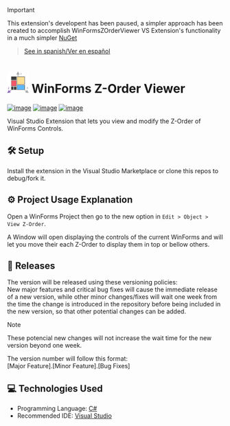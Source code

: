 > [!IMPORTANT]
> This extension's developent has been paused, a simpler approach has been created to accomplish WinFormsZOrderViewer VS Extension's functionality in a much simpler [NuGet](https://github.com/LuisMiSanVe/WinFormsZOrderViewer_NuGet)

> [See in spanish/Ver en español](https://github.com/LuisMiSanVe/WinFormsZOrderViewer/blob/main/README.es.md)

# <img src="https://github.com/LuisMiSanVe/WinFormsZOrderViewer/blob/main/WinFormsZOrderViewer/logo.png" width="50" alt="Logo"> WinForms Z-Order Viewer
[![image](https://img.shields.io/badge/C%23-239120?style=for-the-badge&logo=csharp&logoColor=white)](https://dotnet.microsoft.com/en-us/languages/csharp)
[![image](https://img.shields.io/badge/.NET-5C2D91?style=for-the-badge&logo=.net&logoColor=white)](https://dotnet.microsoft.com/en-us/learn/dotnet/what-is-dotnet)
[![image](https://img.shields.io/badge/Visual_Studio-5C2D91?style=for-the-badge&logo=visual%20studio&logoColor=white)](https://visualstudio.microsoft.com/)

Visual Studio Extension that lets you view and modify the Z-Order of WinForms Controls.

## 🛠️ Setup
Install the extension in the Visual Studio Marketplace or clone this repos to debug/fork it.

## ⚙️ Project Usage Explanation
Open a WinForms Project then go to the new option in `Edit > Object > View Z-Order`.

A Window will open displaying the controls of the current WinForms and will let you move their each Z-Order to display them in top or bellow others.

## 🚀 Releases
The version will be released using these versioning policies:\
New major features and critical bug fixes will cause the immediate release of a new version, while other minor changes/fixes will wait one week from the time the change is introduced in the repository before being included in the new version, so that other potential changes can be added.
>[!NOTE]
>These potencial new changes will not increase the wait time for the new version beyond one week.

The version number will follow this format: \
\[Major Feature\].\[Minor Feature\].\[Bug Fixes\]

## 💻 Technologies Used
- Programming Language: [C#](https://dotnet.microsoft.com/en-us/languages/csharp)
- Recommended IDE: [Visual Studio](https://visualstudio.microsoft.com/)
